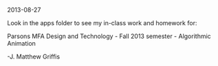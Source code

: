 2013-08-27

Look in the apps folder to see my in-class work and homework for:

Parsons MFA Design and Technology - 
Fall 2013 semester - 
Algorithmic Animation

-J. Matthew Griffis